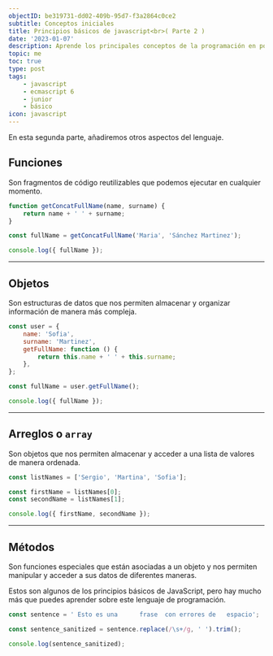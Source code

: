 ```yaml
---
objectID: be319731-dd02-409b-95d7-f3a2864c0ce2
subtitle: Conceptos iniciales
title: Principios básicos de javascript<br>( Parte 2 )
date: '2023-01-07'
description: Aprende los principales conceptos de la programación en pocas lineas
topic: me
toc: true
type: post
tags:
    - javascript
    - ecmascript 6
    - junior
    - básico
icon: javascript
---
```


En esta segunda parte, añadiremos otros aspectos del lenguaje.

## Funciones

Son fragmentos de código reutilizables que podemos ejecutar en cualquier momento.

```js
function getConcatFullName(name, surname) {
	return name + ' ' + surname;
}

const fullName = getConcatFullName('Maria', 'Sánchez Martinez');

console.log({ fullName });
```

---

## Objetos

Son estructuras de datos que nos permiten almacenar y organizar información de manera más compleja.

```js
const user = {
	name: 'Sofia',
	surname: 'Martinez',
	getFullName: function () {
		return this.name + ' ' + this.surname;
	},
};

const fullName = user.getFullName();

console.log({ fullName });
```

---

## Arreglos o `array`

Son objetos que nos permiten almacenar y acceder a una lista de valores de manera ordenada.

```js
const listNames = ['Sergio', 'Martina', 'Sofia'];

const firstName = listNames[0];
const secondName = listNames[1];

console.log({ firstName, secondName });
```

---

## Métodos

Son funciones especiales que están asociadas a un objeto y nos permiten manipular y acceder a sus datos de diferentes maneras.

Estos son algunos de los principios básicos de JavaScript, pero hay mucho más que puedes aprender sobre este lenguaje de programación.

```js
const sentence = ' Esto es una      frase  con errores de   espacio';

const sentence_sanitized = sentence.replace(/\s+/g, ' ').trim();

console.log(sentence_sanitized);
```

